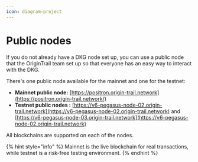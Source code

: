 ```yaml
---
icon: diagram-project
---
```


# Public nodes

If you do not already have a DKG node set up, you can use a public node that the OriginTrail team set up so that everyone has an easy way to interact with the DKG.

There's one public node available for the mainnet and one for the testnet:

* **Mainnet public node:** [https://positron.origin-trail.network](https://positron.origin-trail.network/)
* **Testnet public nodes :** [https://v6-pegasus-node-02.origin-trail.network](https://v6-pegasus-node-02.origin-trail.network) and [https://v6-pegasus-node-03.origin-trail.network](https://v6-pegasus-node-02.origin-trail.network)

All blockchains are supported on each of the nodes.

{% hint style="info" %}
Mainnet is the live blockchain for real transactions, while testnet is a risk-free testing environment.
{% endhint %}
